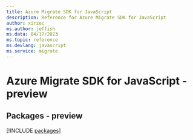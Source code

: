 ```yaml
---
title: Azure Migrate SDK for JavaScript
description: Reference for Azure Migrate SDK for JavaScript
author: xirzec
ms.author: jeffish
ms.data: 04/17/2023
ms.topic: reference
ms.devlang: javascript
ms.service: migrate
---
```

# Azure Migrate SDK for JavaScript - preview
## Packages - preview
[!INCLUDE [packages](migrate-index.md)]
